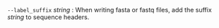 `--label_suffix` *string*
: When writing fasta or fastq files, add the suffix *string* to
  sequence headers.
